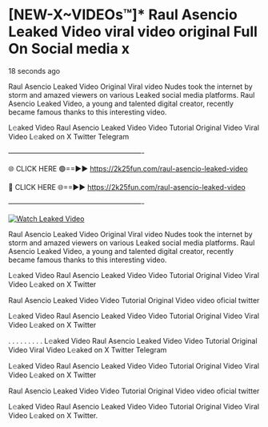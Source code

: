 # [NEW-X~VIDEOs™]* Raul Asencio Leaked Video viral video original Full On Social media x

18 seconds ago

Raul Asencio Leaked Video Original Viral video Nudes took the internet by storm and amazed viewers on various Leaked social media platforms. Raul Asencio Leaked Video, a young and talented digital creator, recently became famous thanks to this interesting video.

L𝚎aked Video Raul Asencio Leaked Video Video Tutorial Original Video Viral Video L𝚎aked on X Twitter Telegram

———————————————————-

🌐 CLICK HERE 🟢==►► https://2k25fun.com/raul-asencio-leaked-video

🔴 CLICK HERE 🌐==►► https://2k25fun.com/raul-asencio-leaked-video

———————————————————-

[![Watch Leaked Video](https://miro.medium.com/v2/resize:fit:828/format:webp/1*cilzJN44JGOrTw9NJCrNHA.gif "Watch Leaked Video")](https://2k25fun.com/raul-asencio-leaked-video)

Raul Asencio Leaked Video Original Viral video Nudes took the internet by storm and amazed viewers on various Leaked social media platforms. Raul Asencio Leaked Video, a young and talented digital creator, recently became famous thanks to this interesting video.

L𝚎aked Video Raul Asencio Leaked Video Video Tutorial Original Video Viral Video L𝚎aked on X Twitter

Raul Asencio Leaked Video Video Tutorial Original Video video oficial twitter

L𝚎aked Video Raul Asencio Leaked Video Video Tutorial Original Video Viral Video L𝚎aked on X Twitter

. . . . . . . . . L𝚎aked Video Raul Asencio Leaked Video Video Tutorial Original Video Viral Video L𝚎aked on X Twitter Telegram

L𝚎aked Video Raul Asencio Leaked Video Video Tutorial Original Video Viral Video L𝚎aked on X Twitter

Raul Asencio Leaked Video Video Tutorial Original Video video oficial twitter

L𝚎aked Video Raul Asencio Leaked Video Video Tutorial Original Video Viral Video L𝚎aked on X Twitter.